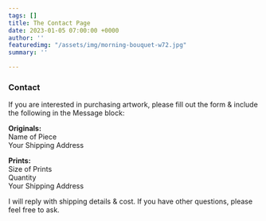 ```yaml
---
tags: []
title: The Contact Page
date: 2023-01-05 07:00:00 +0000
author: ''
featuredimg: "/assets/img/morning-bouquet-w72.jpg"
summary: ''

---
```

### **Contact**

If you are interested in purchasing artwork, please fill out the form & include the following in the Message block:

**Originals:**  
Name of Piece  
Your Shipping Address

**Prints:**  
Size of Prints  
Quantity  
Your Shipping Address

I will reply with shipping details & cost. If you have other questions, please feel free to ask.